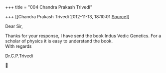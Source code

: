 +++
title = "004 Chandra Prakash Trivedi"

+++
[[Chandra Prakash Trivedi	2012-11-13, 18:10:01 [Source](https://groups.google.com/g/bvparishat/c/9gAxxf57u8s)]]



  
Dear Sir,  
  
Thanks for your response, I have send the book Indus Vedic Genetics. For a scholar of physics it is easy to understand the book.  
With regards  
  
Dr.C.P.Trivedi



